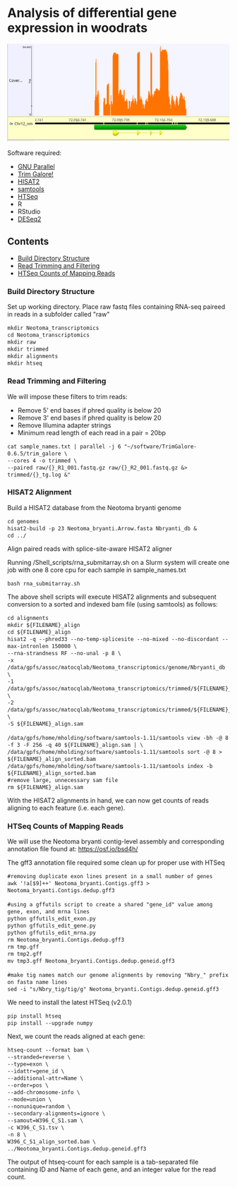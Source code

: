 # Analysis of differential gene expression in woodrats

![Gene Expression](/gene_plus_RNA.png "Annotation/Alignment Image")

Software required:

* [GNU Parallel](https://www.gnu.org/software/parallel/)
* [Trim Galore!](https://github.com/FelixKrueger/TrimGalore)
* [HISAT2](http://daehwankimlab.github.io/hisat2/manual/)
* [samtools](http://www.htslib.org/)
* [HTSeq](https://htseq.readthedocs.io/en/master/)
* R
* RStudio
* [DESeq2](http://bioconductor.org/packages/devel/bioc/vignettes/DESeq2/inst/doc/DESeq2.html)


## Contents

* [Build Directory Structure](#build-directory-structure)
* [Read Trimming and Filtering](#read-trimming-and-filtering)
* [HTSeq Counts of Mapping Reads](#htseq-counts-of-mapping-reads)


### Build Directory Structure 
Set up working directory. Place raw fastq files containing RNA-seq paireed in reads in a subfolder called "raw"

```
mkdir Neotoma_transcriptomics
cd Neotoma_transcriptomics
mkdir raw
mkdir trimmed
mkdir alignments
mkdir htseq
```

### Read Trimming and Filtering
We will impose these filters to trim reads:

* Remove 5' end bases if phred quality is below 20
* Remove 3' end bases if phred quality is below 20
* Remove Illumina adapter strings
* Minimum read length of each read in a pair = 20bp
```
cat sample_names.txt | parallel -j 6 "~/software/TrimGalore-0.6.5/trim_galore \
--cores 4 -o trimmed \
--paired raw/{}_R1_001.fastq.gz raw/{}_R2_001.fastq.gz &> trimmed/{}_tg.log &"
```


### HISAT2 Alignment
Build a HISAT2 database from the Neotoma bryanti genome

```
cd genomes
hisat2-build -p 23 Neotoma_bryanti.Arrow.fasta Nbryanti_db &
cd ../
```

Align paired reads with splice-site-aware HISAT2 aligner

Running /Shell_scripts/rna_submitarray.sh on a Slurm system will create one job with one 8 core cpu for each sample in sample_names.txt

```
bash rna_submitarray.sh
```
The above shell scripts will execute HISAT2 alignments and subsequent conversion to a sorted and indexed bam file (using samtools) as follows:

```
cd alignments
mkdir ${FILENAME}_align
cd ${FILENAME}_align
hisat2 -q --phred33 --no-temp-splicesite --no-mixed --no-discordant --max-intronlen 150000 \
--rna-strandness RF --no-unal -p 8 \
-x /data/gpfs/assoc/matocqlab/Neotoma_transcriptomics/genome/Nbryanti_db \
-1 /data/gpfs/assoc/matocqlab/Neotoma_transcriptomics/trimmed/${FILENAME}_R1_001_val_1.fq.gz \
-2 /data/gpfs/assoc/matocqlab/Neotoma_transcriptomics/trimmed/${FILENAME}_R2_001_val_2.fq.gz \
-S ${FILENAME}_align.sam

/data/gpfs/home/mholding/software/samtools-1.11/samtools view -bh -@ 8 -f 3 -F 256 -q 40 ${FILENAME}_align.sam | \
/data/gpfs/home/mholding/software/samtools-1.11/samtools sort -@ 8 > ${FILENAME}_align_sorted.bam
/data/gpfs/home/mholding/software/samtools-1.11/samtools index -b ${FILENAME}_align_sorted.bam
#remove large, unnecessary sam file
rm ${FILENAME}_align.sam
```

With the HISAT2 alignments in hand, we can now get counts of reads aligning to each feature (i.e. each gene). 


### HTSeq Counts of Mapping Reads

We will use the Neotoma bryanti contig-level assembly and corresponding annotation file found at: https://osf.io/bsd4h/

The gff3 annotation file required some clean up for proper use with HTSeq

```
#removing duplicate exon lines present in a small number of genes
awk '!a[$9]++' Neotoma_bryanti.Contigs.gff3 > Neotoma_bryanti.Contigs.dedup.gff3

#using a gffutils script to create a shared "gene_id" value among gene, exon, and mrna lines
python gffutils_edit_exon.py
python gffutils_edit_gene.py
python gffutils_edit_mrna.py
rm Neotoma_bryanti.Contigs.dedup.gff3
rm tmp.gff
rm tmp2.gff
mv tmp3.gff Neotoma_bryanti.Contigs.dedup.geneid.gff3

#make tig names match our genome alignments by removing "Nbry_" prefix on fasta name lines
sed -i "s/Nbry_tig/tig/g" Neotoma_bryanti.Contigs.dedup.geneid.gff3
```

We need to install the latest HTSeq (v2.0.1)

```
pip install htseq
pip install --upgrade numpy
```

Next, we count the reads aligned at each gene:
```
htseq-count --format bam \
--stranded=reverse \
--type=exon \
--idattr=gene_id \
--additional-attr=Name \
--order=pos \
--add-chromosome-info \
--mode=union \
--nonunique=random \
--secondary-alignments=ignore \
--samout=W396_C_S1.sam \
-c W396_C_S1.tsv \
-n 8 \
W396_C_S1_align_sorted.bam \
../Neotoma_bryanti.Contigs.dedup.geneid.gff3
```
The output of htseq-count for each sample is a tab-separated file containing ID and Name of each gene, and an integer value for the read count.








